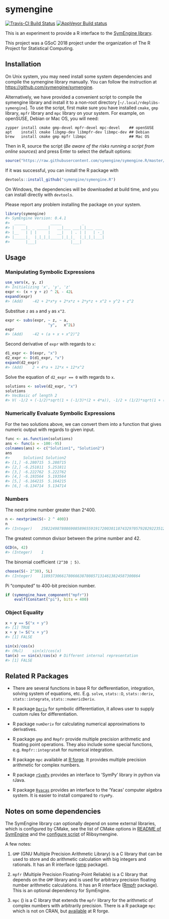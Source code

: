 
<!-- README.md is generated from README.Rmd. Please edit that file -->

# symengine

[![Travis-CI Build
Status](https://travis-ci.org/symengine/symengine.R.svg?branch=master)](https://travis-ci.org/symengine/symengine.R)
[![AppVeyor Build
status](https://ci.appveyor.com/api/projects/status/rr0tdh8ykvs04qg2?svg=true)](https://ci.appveyor.com/project/symengine/symengine-r)

This is an experiment to provide a R interface to the [SymEngine
library](https://github.com/symengine/symengine).

This project was a GSoC 2018 project under the organization of The R
Project for Statistical Computing.

## Installation

On Unix system, you may need install some system dependencies and
compile the symengine library manually. You can follow the instruction
at <https://github.com/symengine/symengine>.

Alternatively, we have provided a convenient script to compile the
symengine library and install it to a non-root directory
\[`~/.local/rdeplibs-symengine`\]. To use the script, first make sure
you have installed `cmake`, `gmp` library, `mpfr` library and `mpc`
library on your system. For example, on openSUSE, Debian or Mac OS, you
will need:

    zypper install cmake gmp-devel mpfr-devel mpc-devel    ## openSUSE
    apt    install cmake libgmp-dev libmpfr-dev libmpc-dev ## Debian
    brew   install cmake gmp mpfr libmpc                   ## Mac OS

Then in R, source the script (*Be aware of the risks running a script
from online sources*) and press Enter to select the default options:

``` r
source("https://raw.githubusercontent.com/symengine/symengine.R/master/tools/install-symengine.R")
```

If it was successful, you can install the R package with

``` r
devtools::install_github("symengine/symengine.R")
```

On Windows, the dependencies will be downloaded at build time, and you
can install directly with `devtools`.

Please report any problem installing the package on your system.

``` r
library(symengine)
#> SymEngine Version: 0.4.1
#>  _____           _____         _         
#> |   __|_ _ _____|   __|___ ___|_|___ ___ 
#> |__   | | |     |   __|   | . | |   | -_|
#> |_____|_  |_|_|_|_____|_|_|_  |_|_|_|___|
#>       |___|               |___|
```

## Usage

### Manipulating Symbolic Expressions

``` r
use_vars(x, y, z)
#> Initializing 'x', 'y', 'z'
expr <- (x + y + z) ^ 2L - 42L
expand(expr)
#> (Add)    -42 + 2*x*y + 2*x*z + 2*y*z + x^2 + y^2 + z^2
```

Substitue `z` as `a` and `y` as `x^2`.

``` r
expr <- subs(expr, ~ z, ~ a,
                   "y",   x^2L)
expr
#> (Add)    -42 + (a + x + x^2)^2
```

Second derivative of `expr` with regards to `x`:

``` r
d1_expr <- D(expr, "x")
d2_expr <- D(d1_expr, "x")
expand(d2_expr)
#> (Add)    2 + 4*a + 12*x + 12*x^2
```

Solve the equation of `d2_expr == 0` with regards to `x`.

``` r
solutions <- solve(d2_expr, "x")
solutions
#> VecBasic of length 2
#> V( -1/2 + (-1/2)*sqrt(1 + (-1/3)*(2 + 4*a)), -1/2 + (1/2)*sqrt(1 + (-1/3)*(2 + 4*a)) )
```

### Numerically Evaluate Symbolic Expressions

For the two solutions above, we can convert them into a function that
gives numeric output with regards to given input.

``` r
func <- as.function(solutions)
ans <- func(a = -100:-95)
colnames(ans) <- c("Solution1", "Solution2")
ans
#>      Solution1 Solution2
#> [1,] -6.280715  5.280715
#> [2,] -6.251811  5.251811
#> [3,] -6.222762  5.222762
#> [4,] -6.193564  5.193564
#> [5,] -6.164215  5.164215
#> [6,] -6.134714  5.134714
```

### Numbers

The next prime number greater than 2^400.

``` r
n <- nextprime(S(~ 2 ^ 400))
n
#> (Integer)    2582249878086908589655919172003011874329705792829223512830659356540647622016841194629645353280137831435903171972747493557
```

The greatest common divisor between the prime number and 42.

``` r
GCD(n, 42)
#> (Integer)    1
```

The binomial coefficient `(2^30 ¦ 5)`.

``` r
choose(S(~ 2^30), 5L)
#> (Integer)    11893730661780666387808571314613824587300864
```

Pi “computed” to 400-bit precision number.

``` r
if (symengine_have_component("mpfr"))
    evalf(Constant("pi"), bits = 400)
```

### Object Equality

``` r
x + y == S("x + y")
#> [1] TRUE
x + y != S("x + y")
#> [1] FALSE
```

``` r
sin(x)/cos(x)
#> (Mul)    sin(x)/cos(x)
tan(x) == sin(x)/cos(x) # Different internal representation
#> [1] FALSE
```

## Related R Packages

  - There are several functions in base R for defferentiation,
    integration, solving system of equations, etc. E.g. `solve`,
    `stats::D`, `stats::deriv`, `stats::integrate`,
    `stats::numericDeriv`.

  - R package [`Deriv`](https://github.com/sgsokol/Deriv) for symbolic
    differentiation, it allows user to supply custom rules for
    differentiation.

  - R package `numDeriv` for calculating numerical approximations to
    derivatives.

  - R package `gmp` and `Rmpfr` provide multiple precision arithmetic
    and floating point operations. They also include some special
    functions, e.g. `Rmpfr::integrateR` for numerical integration.

  - R package `mpc` available at [R
    forge](http://mpc.r-forge.r-project.org/). It provides multiple
    precision arithmetic for complex numbers.

  - R package
    [`rSymPy`](https://cran.r-project.org/web/packages/rSymPy/index.html)
    provides an interface to ‘SymPy’ library in python via rJava.

  - R package
    [`Ryacas`](https://cran.r-project.org/web/packages/Ryacas/index.html)
    provides an interface to the ‘Yacas’ computer algebra system. It is
    easier to install compared to `rSymPy`.

## Notes on some dependencies

The SymEngine library can optionally depend on some external libraries,
which is configured by CMake, see the list of CMake options in [README
of SymEngine](https://github.com/symengine/symengine/README.md) and the
[configure
script](https://github.com/Marlin-Na/Rlibsymengine/blob/master/configure)
of Rlibsymengine.

A few notes:

1.  `GMP` (GNU Multiple Precision Arithmetic Library) is a C library
    that can be used to store and do arithmetic calculation with big
    integers and rationals. It has an R interface
    ([gmp](https://github.com/cran/gmp/blob/master/DESCRIPTION)
    package).

2.  `mpfr` (Multiple Precision Floating-Point Reliable) is a C library
    that depends on the `GMP` library and is used for arbitrary
    precision floating number arithmetic calculations. It has an R
    interface ([Rmpfr](https://github.com/cran/Rmpfr) package). This is
    an optional dependency for SymEngine.

3.  `mpc` () is a C library that extends the `mpfr` library for the
    arithmetic of complex numbers with arbitrarily precision. There is a
    R package `mpc` which is not on CRAN, but
    [available](http://mpc.r-forge.r-project.org/) at R forge.
